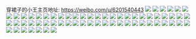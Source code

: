 穿裙子的小王主页地址: https://weibo.com/u/6201540443 
![](https://wx4.sinaimg.cn/mw2000/006LH1XRly1h701myab2oj30u00u0abb.jpg) 
![](https://wx4.sinaimg.cn/mw2000/006LH1XRly1h5tnxat1sdj30sg0sggpu.jpg) 
![](https://wx4.sinaimg.cn/mw2000/006LH1XRly1h3do6xdntxj309i09ggls.jpg) 
![](https://wx4.sinaimg.cn/mw2000/006LH1XRly1h3a13g5potj30sb1ebgxx.jpg) 
![](https://wx4.sinaimg.cn/mw2000/006LH1XRly1h2f3t2i8jqj31400u0td5.jpg) 
![](https://wx4.sinaimg.cn/mw2000/006LH1XRly1h2f3szbnphj31400u0dk4.jpg) 
![](https://wx4.sinaimg.cn/mw2000/006LH1XRly1h2f3t1xj90j30u0140wj6.jpg) 
![](https://wx4.sinaimg.cn/mw2000/006LH1XRly1h2f3t28dgoj30u0140q80.jpg) 
![](https://wx4.sinaimg.cn/mw2000/006LH1XRly1h2b8lmy720j30u01hc45o.jpg) 
![](https://wx4.sinaimg.cn/mw2000/006LH1XRly1h27p3rvu9gj30u01hcqcv.jpg) 
![](https://wx4.sinaimg.cn/mw2000/006LH1XRly1h26j2y3q4cj30jr0jgwh0.jpg) 
![](https://wx4.sinaimg.cn/mw2000/006LH1XRly1h26hv6v3p0j30lv12v78o.jpg) 
![](https://wx4.sinaimg.cn/mw2000/006LH1XRly1h1rjskmvfxj30n01ds44p.jpg) 
![](https://wx4.sinaimg.cn/mw2000/006LH1XRly1h1m4si2ojcj30n01dsgrb.jpg) 
![](https://wx4.sinaimg.cn/mw2000/006LH1XRly1h1lsu487qfj318n0nan13.jpg) 
![](https://wx4.sinaimg.cn/mw2000/006LH1XRly1h1lsuuz5fmj305k05kjr8.jpg) 
![](https://wx4.sinaimg.cn/mw2000/006LH1XRly1h1kl7hiumaj30n01dswiy.jpg) 
![](https://wx4.sinaimg.cn/mw2000/006LH1XRly1h0z721wmshj31et0sk7bl.jpg) 
![](https://wx4.sinaimg.cn/mw2000/006LH1XRly1h0qirtvk6lj30to0sowf6.jpg) 
![](https://wx4.sinaimg.cn/mw2000/006LH1XRly1h01ji7nzrjj31410u0gs1.jpg) 
![](https://wx4.sinaimg.cn/mw2000/006LH1XRly1h01bzjoy4mj30qo0q1tbh.jpg) 
![](https://wx4.sinaimg.cn/mw2000/006LH1XRly1h01bzj2gucj30jd0j6jt2.jpg) 
![](https://wx4.sinaimg.cn/mw2000/006LH1XRly1h01bzk198oj30u00u0whx.jpg) 
![](https://wx4.sinaimg.cn/mw2000/006LH1XRly1gs8426cl8oj33402c0wt1.jpg) 
![](https://wx4.sinaimg.cn/mw2000/006LH1XRly1gs8427ox99j30ox18a4ey.jpg) 
![](https://wx4.sinaimg.cn/mw2000/006LH1XRly1gs8429aillj33402c07wi.jpg) 
![](https://wx4.sinaimg.cn/mw2000/006LH1XRly1gs842cgh5bj30jg0ykq75.jpg) 
![](https://wx4.sinaimg.cn/mw2000/006LH1XRly1gs842c4ttsj31ds1dsu0x.jpg) 
![](https://wx4.sinaimg.cn/mw2000/006LH1XRly1gs8425lbouj30u01hcwox.jpg) 
![](https://wx4.sinaimg.cn/mw2000/006LH1XRly1grtc1jp3ivj32ds1schdt.jpg) 
![](https://wx4.sinaimg.cn/mw2000/006LH1XRly1grtc1iuuhyj30qb0v0kff.jpg) 
![](https://wx4.sinaimg.cn/mw2000/006LH1XRly1gnauof5l3ij30s01dsjzs.jpg) 
![](https://wx4.sinaimg.cn/mw2000/006LH1XRly1gmvdyf21o9j31sc2ds1ky.jpg) 
![](https://wx4.sinaimg.cn/mw2000/006LH1XRly1gmvdyfwgjnj31sc2dsu0x.jpg) 
![](https://wx4.sinaimg.cn/mw2000/006LH1XRly1gmvdygt1fij32ds1scqv5.jpg) 
![](https://wx4.sinaimg.cn/mw2000/006LH1XRly1gmvdyhv9t4j32ds1sc000.jpg) 
![](https://wx4.sinaimg.cn/mw2000/006LH1XRly1gmvdyju58wj31sc2dsqv5.jpg) 
![](https://wx4.sinaimg.cn/mw2000/006LH1XRly1gmvdylhovij31sc2ds1ky.jpg) 
![](https://wx4.sinaimg.cn/mw2000/006LH1XRly1gmvdymosyoj31sc2ds4qq.jpg) 
![](https://wx4.sinaimg.cn/mw2000/006LH1XRly1gmvdynmjohj31sc2ds1ky.jpg) 
![](https://wx4.sinaimg.cn/mw2000/006LH1XRly1gmvdyp4ifyj31sc2ds4qq.jpg) 
![](https://wx4.sinaimg.cn/mw2000/006LH1XRly1glm96hqymtj30mi0u0q72.jpg) 
![](https://wx4.sinaimg.cn/mw2000/006LH1XRly1gl6i4byto9j31400u00vm.jpg) 
![](https://wx4.sinaimg.cn/mw2000/006LH1XRly1gl6i4cjs7kj30u01hcwup.jpg) 
![](https://wx4.sinaimg.cn/mw2000/006LH1XRly1gl4vbt52gej31sc2dsqv5.jpg) 
![](https://wx4.sinaimg.cn/mw2000/006LH1XRly1gl4vbu69ijj31sc2dsqv5.jpg) 
![](https://wx4.sinaimg.cn/mw2000/006LH1XRly1gl4vbv9l2mj32ds1scnpd.jpg) 
![](https://wx4.sinaimg.cn/mw2000/006LH1XRly1gl4vbwqfc7j31sc2dsqv5.jpg) 
![](https://wx4.sinaimg.cn/mw2000/006LH1XRly1gl4vbyffp8j31sc2dsb2a.jpg) 
![](https://wx4.sinaimg.cn/mw2000/006LH1XRly1gl4vbz7ygij323t2hy7ch.jpg) 
![](https://wx4.sinaimg.cn/mw2000/006LH1XRly1gl3ivwefkyj31sc2ds7wh.jpg) 
![](https://wx4.sinaimg.cn/mw2000/006LH1XRly1gl3ivx583cj30ss374u0a.jpg) 
![](https://wx4.sinaimg.cn/mw2000/006LH1XRly1gl3ivynbuqj30su0tytc9.jpg) 
![](https://wx4.sinaimg.cn/mw2000/006LH1XRly1gl3ivz2c9gj32c03404qp.jpg) 
![](https://wx4.sinaimg.cn/mw2000/006LH1XRly1gl3iw09jkdj32c0340kjl.jpg) 
![](https://wx4.sinaimg.cn/mw2000/006LH1XRly1gl3iy7a8imj30ip0nc474.jpg) 
![](https://wx4.sinaimg.cn/mw2000/006LH1XRly1gl3iy70m0rj30jx0wt43h.jpg) 
![](https://wx4.sinaimg.cn/mw2000/006LH1XRly1gl3iy7m57sj33401r0npd.jpg) 
![](https://wx4.sinaimg.cn/mw2000/006LH1XRly1gl3ivy0a0ej31sc2dsb29.jpg) 
![](https://wx4.sinaimg.cn/mw2000/006LH1XRly1giv66l3inaj30u01407e8.jpg) 
![](https://wx4.sinaimg.cn/mw2000/006LH1XRly1gadlx674naj30sl13xahm.jpg) 
![](https://wx4.sinaimg.cn/mw2000/006LH1XRly1gadlx6r757j31w02iou0y.jpg) 
![](https://wx4.sinaimg.cn/mw2000/006LH1XRly1gadlx5v4fgj31w02io1kz.jpg) 
